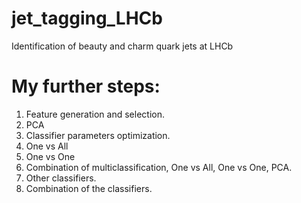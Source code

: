 # jet_tagging_LHCb
Identification of beauty and charm quark jets at LHCb

# My further steps:
1. Feature generation and selection.
2. PCA
3. Classifier parameters optimization.
4. One vs All
5. One vs One
6. Combination of multiclassification, One vs All, One vs One, PCA.
7. Other classifiers.
8. Combination of the classifiers.
